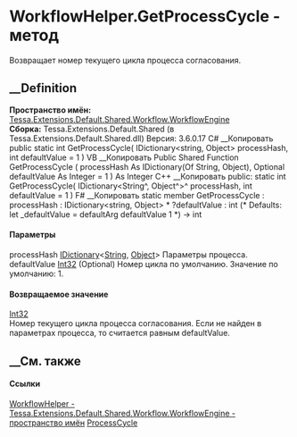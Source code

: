 # WorkflowHelper.GetProcessCycle - метод
Возвращает номер текущего цикла процесса согласования.
## __Definition
 **Пространство имён:**
[Tessa.Extensions.Default.Shared.Workflow.WorkflowEngine](N_Tessa_Extensions_Default_Shared_Workflow_WorkflowEngine.htm)  
 **Сборка:** Tessa.Extensions.Default.Shared (в
Tessa.Extensions.Default.Shared.dll) Версия: 3.6.0.17
C# __Копировать
     public static int GetProcessCycle(
    	IDictionary<string, Object> processHash,
    	int defaultValue = 1
    )
VB __Копировать
     Public Shared Function GetProcessCycle ( 
    	processHash As IDictionary(Of String, Object),
    	Optional defaultValue As Integer = 1
    ) As Integer
C++ __Копировать
     public:
    static int GetProcessCycle(
    	IDictionary<String^, Object^>^ processHash, 
    	int defaultValue = 1
    )
F# __Копировать
     static member GetProcessCycle : 
            processHash : IDictionary<string, Object> * 
            ?defaultValue : int 
    (* Defaults:
            let _defaultValue = defaultArg defaultValue 1
    *)
    -> int 
#### Параметры
processHash
[IDictionary](https://learn.microsoft.com/dotnet/api/system.collections.generic.idictionary-2)<[String](https://learn.microsoft.com/dotnet/api/system.string),
[Object](https://learn.microsoft.com/dotnet/api/system.object)>
    Параметры процесса.
defaultValue [Int32](https://learn.microsoft.com/dotnet/api/system.int32)
(Optional)
    Номер цикла по умолчанию. Значение по умолчанию: 1.
#### Возвращаемое значение
[Int32](https://learn.microsoft.com/dotnet/api/system.int32)  
Номер текущего цикла процесса согласования. Если не найден в параметрах
процесса, то считается равным defaultValue.
##  __См. также
#### Ссылки
[WorkflowHelper -
](T_Tessa_Extensions_Default_Shared_Workflow_WorkflowEngine_WorkflowHelper.htm)
[Tessa.Extensions.Default.Shared.Workflow.WorkflowEngine - пространство
имён](N_Tessa_Extensions_Default_Shared_Workflow_WorkflowEngine.htm)
[ProcessCycle](F_Tessa_Extensions_Default_Shared_Workflow_WorkflowEngine_WorkflowConstants_NamesKeys_ProcessCycle.htm)
